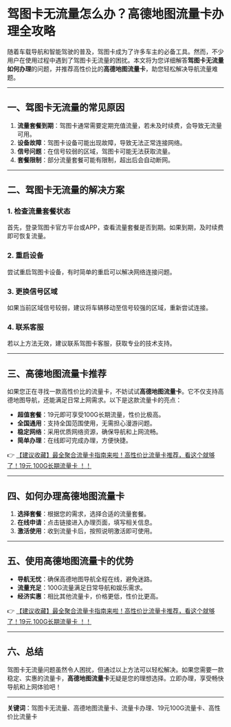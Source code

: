 # 驾图卡无流量怎么办？高德地图流量卡办理全攻略

随着车载导航和智能驾驶的普及，驾图卡成为了许多车主的必备工具。然而，不少用户在使用过程中遇到了驾图卡无流量的困扰。本文将为您详细解答**驾图卡无流量如何办理**的问题，并推荐高性价比的**高德地图流量卡**，助您轻松解决导航流量难题。

---

## 一、驾图卡无流量的常见原因

1. **流量套餐到期**：驾图卡通常需要定期充值流量，若未及时续费，会导致无流量可用。
2. **设备故障**：驾图卡设备可能出现故障，导致无法正常连接网络。
3. **信号问题**：在信号较弱的区域，驾图卡可能无法获取流量。
4. **套餐限制**：部分流量套餐可能有限制，超出后会自动断网。

---

## 二、驾图卡无流量的解决方案

### 1. 检查流量套餐状态
首先，登录驾图卡官方平台或APP，查看流量套餐是否到期。如果到期，及时续费即可恢复流量。

### 2. 重启设备
尝试重启驾图卡设备，有时简单的重启可以解决网络连接问题。

### 3. 更换信号区域
如果当前区域信号较弱，建议将车辆移动至信号较强的区域，重新尝试连接。

### 4. 联系客服
若以上方法无效，建议联系驾图卡客服，获取专业的技术支持。

---

## 三、高德地图流量卡推荐

如果您正在寻找一款高性价比的流量卡，不妨试试**高德地图流量卡**。它不仅支持高德地图导航，还能满足日常上网需求。以下是这款流量卡的亮点：

- **超值套餐**：19元即可享受100G长期流量，性价比极高。
- **全国通用**：支持全国范围使用，无需担心漫游问题。
- **稳定网络**：采用优质网络资源，确保导航和上网流畅。
- **简单办理**：在线即可完成办理，方便快捷。

👉 [【建议收藏】最全聚合流量卡指南来啦！高性价比流量卡推荐，看这个就够了！19元 100G长期流量卡 ！！](https://bit.ly/Liuliangka)

---

## 四、如何办理高德地图流量卡

1. **选择套餐**：根据您的需求，选择合适的流量套餐。
2. **在线申请**：点击链接进入办理页面，填写相关信息。
3. **激活使用**：收到流量卡后，按照说明激活即可使用。

---

## 五、使用高德地图流量卡的优势

- **导航无忧**：确保高德地图导航全程在线，避免迷路。
- **流量充足**：100G流量满足日常导航和娱乐需求。
- **经济实惠**：相比其他流量卡，价格更低，性价比更高。

👉 [【建议收藏】最全聚合流量卡指南来啦！高性价比流量卡推荐，看这个就够了！19元 100G长期流量卡 ！！](https://bit.ly/Liuliangka)

---

## 六、总结

驾图卡无流量问题虽然令人困扰，但通过以上方法可以轻松解决。如果您需要一款稳定、实惠的流量卡，**高德地图流量卡**无疑是您的理想选择。立即办理，享受畅快导航和上网体验吧！

---

**关键词**：驾图卡无流量、高德地图流量卡、流量卡办理、19元100G流量卡、高性价比流量卡